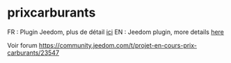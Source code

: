 # prixcarburants
FR : Plugin Jeedom, plus de détail [ici](./docs/fr_FR/index.md)
EN : Jeedom plugin, more details [here](./docs/en_US/index.md)

Voir forum https://community.jeedom.com/t/projet-en-cours-prix-carburants/23547
